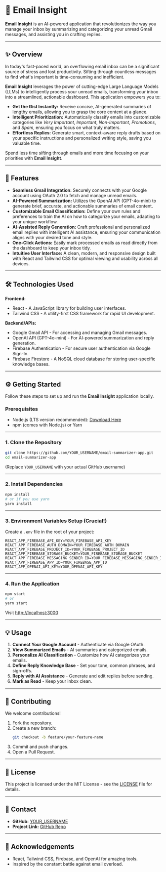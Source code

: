 # 📧 Email Insight
<!-- Replace this with your actual project logo or a more fitting icon -->

**Email Insight** is an AI-powered application that revolutionizes the way you manage your inbox by summarizing and categorizing your unread Gmail messages, and assisting you in crafting replies.

---

## ✨ Overview
In today's fast-paced world, an overflowing email inbox can be a significant source of stress and lost productivity. Sifting through countless messages to find what's important is time-consuming and inefficient.

**Email Insight** leverages the power of cutting-edge Large Language Models (LLMs) to intelligently process your unread emails, transforming your inbox into a streamlined, actionable dashboard. This application empowers you to:

- **Get the Gist Instantly:** Receive concise, AI-generated summaries of lengthy emails, allowing you to grasp the core content at a glance.
- **Intelligent Prioritization:** Automatically classify emails into customizable categories like *Very Important*, *Important*, *Non-Important*, *Promotions*, and *Spam*, ensuring you focus on what truly matters.
- **Effortless Replies:** Generate smart, context-aware reply drafts based on your specific instructions and personalized writing style, saving you valuable time.

Spend less time sifting through emails and more time focusing on your priorities with **Email Insight**.

---

## 🚀 Features
- **Seamless Gmail Integration:** Securely connects with your Google account using OAuth 2.0 to fetch and manage unread emails.
- **AI-Powered Summarization:** Utilizes the OpenAI API (GPT-4o-mini) to generate brief, accurate, and actionable summaries of email content.
- **Customizable Email Classification:** Define your own rules and preferences to train the AI on how to categorize your emails, adapting to your unique workflow.
- **AI-Assisted Reply Generation:** Craft professional and personalized email replies with intelligent AI assistance, ensuring your communication aligns with your desired tone and style.
- **One-Click Actions:** Easily mark processed emails as read directly from the dashboard to keep your inbox tidy.
- **Intuitive User Interface:** A clean, modern, and responsive design built with React and Tailwind CSS for optimal viewing and usability across all devices.

---

## 🛠️ Technologies Used
**Frontend:**
- React - A JavaScript library for building user interfaces.
- Tailwind CSS - A utility-first CSS framework for rapid UI development.

**Backend/APIs:**
- Google Gmail API - For accessing and managing Gmail messages.
- OpenAI API (GPT-4o-mini) - For AI-powered summarization and reply generation.
- Firebase Authentication - For secure user authentication via Google Sign-In.
- Firebase Firestore - A NoSQL cloud database for storing user-specific knowledge bases.

---

## ⚙️ Getting Started
Follow these steps to set up and run the **Email Insight** application locally.

### Prerequisites
- Node.js (LTS version recommended): [Download Here](https://nodejs.org)
- npm (comes with Node.js) or Yarn

---

### 1. Clone the Repository
```bash
git clone https://github.com/YOUR_USERNAME/email-summarizer-app.git
cd email-summarizer-app
```

(Replace `YOUR_USERNAME` with your actual GitHub username)

---

### 2. Install Dependencies
```bash
npm install
# or if you use yarn
yarn install
```

---

### 3. Environment Variables Setup (Crucial!)
Create a `.env` file in the root of your project:
```
REACT_APP_FIREBASE_API_KEY=YOUR_FIREBASE_API_KEY
REACT_APP_FIREBASE_AUTH_DOMAIN=YOUR_FIREBASE_AUTH_DOMAIN
REACT_APP_FIREBASE_PROJECT_ID=YOUR_FIREBASE_PROJECT_ID
REACT_APP_FIREBASE_STORAGE_BUCKET=YOUR_FIREBASE_STORAGE_BUCKET
REACT_APP_FIREBASE_MESSAGING_SENDER_ID=YOUR_FIREBASE_MESSAGING_SENDER_ID
REACT_APP_FIREBASE_APP_ID=YOUR_FIREBASE_APP_ID
REACT_APP_OPENAI_API_KEY=YOUR_OPENAI_API_KEY
```

---

### 4. Run the Application
```bash
npm start
# or
yarn start
```

Visit [http://localhost:3000](http://localhost:3000)

---

## 💡 Usage
1. **Connect Your Google Account** - Authenticate via Google OAuth.
2. **View Summarized Emails** - AI summaries and categorized emails.
3. **Personalize AI Classification** - Customize how AI categorizes your emails.
4. **Define Reply Knowledge Base** - Set your tone, common phrases, and sign-offs.
5. **Reply with AI Assistance** - Generate and edit replies before sending.
6. **Mark as Read** - Keep your inbox clean.

---

## 🤝 Contributing
We welcome contributions!  
1. Fork the repository.  
2. Create a new branch:  
   ```bash
   git checkout -b feature/your-feature-name
   ```  
3. Commit and push changes.  
4. Open a Pull Request.

---

## 📄 License
This project is licensed under the MIT License - see the [LICENSE](LICENSE) file for details.

---

## 📧 Contact
- **GitHub:** [YOUR_USERNAME](https://github.com/YOUR_USERNAME)
- **Project Link:** [GitHub Repo](https://github.com/YOUR_USERNAME/email-summarizer-app)

---

## 🙏 Acknowledgements
- React, Tailwind CSS, Firebase, and OpenAI for amazing tools.
- Inspired by the constant battle against email overload.
